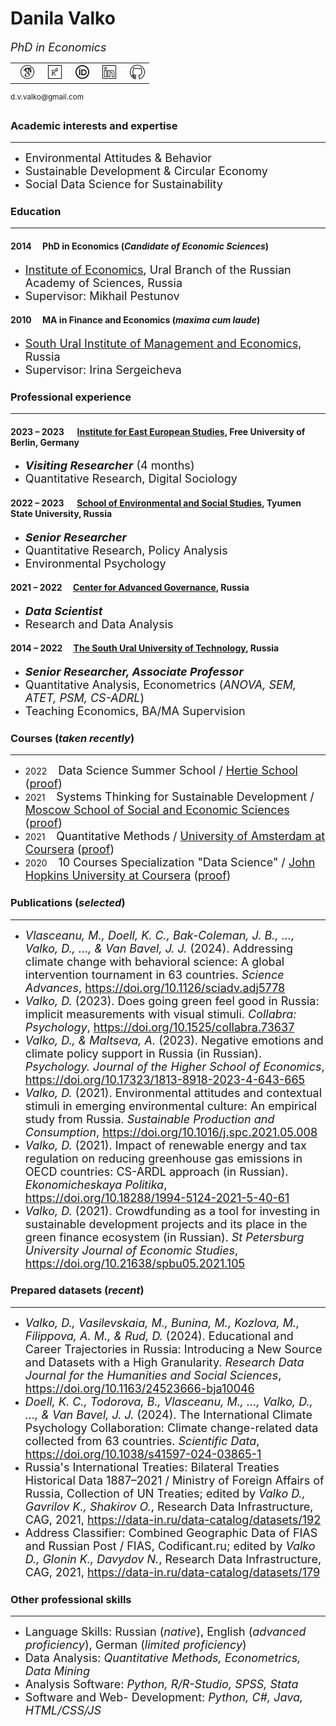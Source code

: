 # Danila Valko
<font size="4"><i>PhD in Economics</i></font><br>
<table><tr><td>&nbsp;&nbsp;<a href="https://scholar.google.com/citations?user=8f3WFJAAAAAJ&hl=en"><img src="googlescholar.png" width="24" alt="GoogleScholar"></a></td><td>&nbsp;&nbsp;<a href="https://www.researchgate.net/profile/Danila-Valko"><img src="researchgate.png" width="22" alt="ResearchGate"></a></td><td>&nbsp;&nbsp;<a href="https://orcid.org/0000-0002-8058-7539"><img src="orcid.png" width="22" alt="ResearchGate"></a></td><td>&nbsp;&nbsp;<a href="http://www.linkedin.com/in/ellariel"><img src="linkedin.png" width="22" alt="LinkedIn"></a></td><td>&nbsp;&nbsp;<a href="https://github.com/ellariel"><img src="github.png" width="24" alt="GitHub"></a></td></tr></table><sup>d.v.valko@gmail.com</sup>

### Academic interests and expertise	
___
- <font size="4">Environmental Attitudes & Behavior</font>
- <font size="4">Sustainable Development & Circular Economy</font>
- <font size="4">Social Data Science for Sustainability</font>

### Education
___
#### 2014 &emsp;PhD in Economics (*Candidate of Economic Sciences*)
- <font size="4"><a href="https://uiec.ru/">Institute of Economics</a>, Ural Branch of the Russian Academy of Sciences, Russia</font>
- <font size="4">Supervisor: Mikhail Pestunov</font>

#### 2010 &emsp;MA in Finance and Economics (*maxima cum laude*)
- <font size="4"><a href="https://www.inueco.ru/">South Ural Institute of Management and Economics</a>, Russia</font>
- <font size="4">Supervisor: Irina Sergeicheva</font>

### Professional experience
___
#### 2023 – 2023 &emsp; [Institute for East European Studies](https://www.oei.fu-berlin.de/), Free University of Berlin, Germany
- <font size="4"><b><i>Visiting Researcher</i></b> (4 months)</font>
- <font size="4">Quantitative Research, Digital Sociology</font>

#### 2022 – 2023 &emsp; [School of Environmental and Social Studies](http://anthropo.school/english), Tyumen State University, Russia
- <font size="4"><b><i>Senior Researcher</i></b></font>
- <font size="4">Quantitative Research, Policy Analysis</font>
- <font size="4">Environmental Psychology</font>

#### 2021 – 2022 &emsp;[Center for Advanced Governance](https://cpur.ru/en/), Russia
- <font size="4"><b><i>Data Scientist</i></b></font>
- <font size="4">Research and Data Analysis</font>

#### 2014 – 2022 &emsp;[The South Ural University of Technology](https://www.inueco.ru/), Russia
- <font size="4"><b><i>Senior Researcher, Associate Professor</i></b></font>
- <font size="4">Quantitative Analysis, Econometrics (<i>ANOVA, SEM, ATET, PSM, CS-ADRL</i>)</font>
- <font size="4">Teaching Economics, BA/MA Supervision</font>

### Courses (*taken recently*)
___
- 2022 &emsp;<font size="4">Data Science Summer School / <a href="https://www.hertie-school.org/en/">Hertie School</a> (<a href="https://sun9-8.userapi.com/P3CXta04ajoSGk95XtlhZTQIukYbfaQ_fE6kVQ/wxPjvEBQdzY.jpg">proof</a>)</font>
- 2021 &emsp;<font size="4">Systems Thinking for Sustainable Development / <a href="https://www.msses.ru/kursy/novaya-ekologiya-cistemnoe-myshlenie-dlya-ustoychivogo-razvitiya/">Moscow School of Social
and Economic Sciences</a> (<a href="https://sun9-30.userapi.com/ivH13Q-UZZp-kuAvUzFtnnxyQaL0-OIpX-LaJw/g2LhFOmtlws.jpg">proof</a>)</font>
- 2021 &emsp;<font size="4">Quantitative Methods / <a href="https://www.coursera.org/learn/quantitative-methods">University of Amsterdam at Coursera</a> (<a href="https://www.coursera.org/verify/96SKPB7CEG3B">proof</a>)</font>
- 2020 &emsp;<font size="4">10 Courses Specialization "Data Science" / <a href="https://www.coursera.org/specializations/jhu-data-science">John Hopkins University at Coursera</a> (<a href="https://www.coursera.org/account/accomplishments/specialization/P9XK9DY3Q9CA">proof</a>)</font>

### Publications (*selected*)
___
- <font size="4"><i>Vlasceanu, M., Doell, K. C., Bak-Coleman, J. B., ..., Valko, D., ..., & Van Bavel, J. J.</i> (2024). Addressing climate change with behavioral science: A global intervention tournament in 63 countries. <i>Science Advances</i>, <a href="https://doi.org/10.1126/sciadv.adj5778">https://doi.org/10.1126/sciadv.adj5778</a></font>
- <font size="4"><i>Valko, D.</i> (2023). Does going green feel good in Russia: implicit measurements with visual stimuli. <i>Collabra: Psychology</i>, <a href="https://doi.org/10.1525/collabra.73637">https://doi.org/10.1525/collabra.73637</a></font>
- <font size="4"><i>Valko, D., & Maltseva, A.</i> (2023). Negative emotions and climate policy support in Russia (in Russian). <i>Psychology. Journal of the Higher School of Economics</i>, <a href="https://doi.org/10.17323/1813-8918-2023-4-643-665">https://doi.org/10.17323/1813-8918-2023-4-643-665</a></font>
- <font size="4"><i>Valko, D.</i> (2021). Environmental attitudes and contextual stimuli in emerging environmental culture: An empirical study from Russia. <i>Sustainable Production and Consumption</i>, <a href="https://doi.org/10.1016/j.spc.2021.05.008">https://doi.org/10.1016/j.spc.2021.05.008</a></font>
- <font size="4"><i>Valko, D.</i> (2021). Impact of renewable energy and tax regulation on reducing greenhouse gas emissions in OECD countries: CS-ARDL approach  (in Russian). <i>Ekonomicheskaya Politika</i>, <a href="https://doi.org/10.18288/1994-5124-2021-5-40-61">https://doi.org/10.18288/1994-5124-2021-5-40-61</a></font>
- <font size="4"><i>Valko, D.</i> (2021). Crowdfunding as a tool for investing in sustainable development projects and its place in the green finance ecosystem  (in Russian). <i>St Petersburg University Journal of Economic Studies</i>, <a href="https://doi.org/10.21638/spbu05.2021.105">https://doi.org/10.21638/spbu05.2021.105</a></font>

### Prepared datasets (*recent*)
___
- <font size="4"><i>Valko, D., Vasilevskaia, M., Bunina, M., Kozlova, M., Filippova, A. M., & Rud, D.</i> (2024). Educational and Career Trajectories in Russia: Introducing a New Source and Datasets with a High Granularity. <i>Research Data Journal for the Humanities and Social Sciences</i>, <a href="https://doi.org/10.1163/24523666-bja10046">https://doi.org/10.1163/24523666-bja10046</a></font>
- <font size="4"><i>Doell, K. C., Todorova, B., Vlasceanu, M., ..., Valko, D., ..., & Van Bavel, J. J.</i> (2024). The International Climate Psychology Collaboration: Climate change-related data collected from 63 countries. <i>Scientific Data</i>, <a href="https://doi.org/10.1038/s41597-024-03865-1">https://doi.org/10.1038/s41597-024-03865-1</a></font>
- <font size="4">Russia's International Treaties: Bilateral Treaties Historical Data 1887–2021 / Ministry of Foreign Affairs of Russia, Collection of UN Treaties; edited by <i>Valko D., Gavrilov K., Shakirov O.</i>, Research Data Infrastructure, CAG, 2021, <a href="https://data-in.ru/data-catalog/datasets/192">https://data-in.ru/data-catalog/datasets/192</a></font>
- <font size="4">Address Classifier: Combined Geographic Data of FIAS and Russian Post / FIAS, Codificant.ru; edited by <i>Valko D., Glonin K., Davydov N.</i>, Research Data Infrastructure, CAG, 2021, <a href="https://data-in.ru/data-catalog/datasets/179">https://data-in.ru/data-catalog/datasets/179</a></font>

### Other professional skills
___
- <font size="4">Language Skills: Russian (<i>native</i>), English (<i>advanced proficiency</i>), German (<i>limited proficiency</i>)</font>
- <font size="4">Data Analysis: <i>Quantitative Methods, Econometrics, Data Mining</i></font>
- <font size="4">Analysis Software: <i>Python, R/R-Studio, SPSS, Stata</i></font>
- <font size="4">Software and Web- Development: <i>Python, C#, Java, HTML/CSS/JS</i></font>





